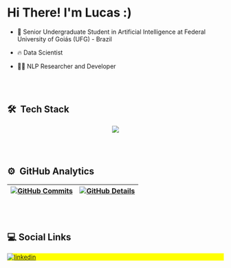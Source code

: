 <h1 align="left">Hi There! I'm Lucas :)</h1>

- 🧠 Senior Undergraduate Student in Artificial Intelligence at Federal University of Goiás (UFG) - Brazil

- 🔥 Data Scientist

- 👨‍💻 NLP Researcher and Developer

<br><br>
## 🛠 &nbsp;Tech Stack

<div align="center">
<a href="https://skillicons.dev"   >
  <img src="https://skillicons.dev/icons?i=python,c,cpp,java,git,github,vscode,md,anaconda,pytorch,sklearn,linux,docker,ros,stackoverflow" />
</a>
</div>

<br><br>
## ⚙️ &nbsp;GitHub Analytics

 | [![GitHub Commits](http://github-profile-summary-cards.vercel.app/api/cards/productive-time?username=lucasbrandao4770&theme=tokyonight&utcOffset=-3)](https://github.com/vn7n24fzkq/github-profile-summary-cards) | [![GitHub Details](http://github-profile-summary-cards.vercel.app/api/cards/profile-details?username=lucasbrandao4770&theme=tokyonight)](https://github.com/vn7n24fzkq/github-profile-summary-cards) |  
 | ----------- | ----------- |

<br><br>
## :computer: Social Links

<p align="left" style="background:yellow">
<a href="https://www.linkedin.com/in/lucas-brandao4770/" target="_blank">
  <img align="center" src="https://img.shields.io/badge/LinkedIn-0077B5?style=for-the-badge&logo=linkedin&logoColor=white" alt="linkedin"/>
</a>
</p>
